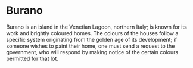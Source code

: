 # Burano
Burano is an island in the Venetian Lagoon, northern Italy; is known for its work and brightly coloured homes.
The colours of the houses follow a specific system originating from the golden age of its development; 
if someone wishes to paint their home, one must send a request to the government, who will respond by making notice of the certain colours permitted for that lot.
